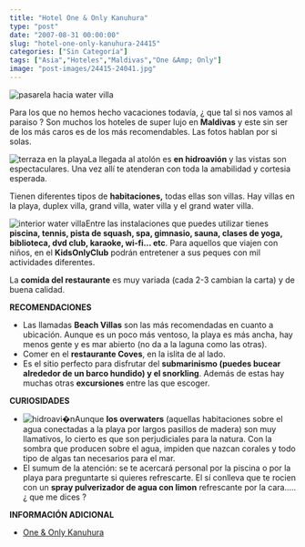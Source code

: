 ```yaml
---
title: "Hotel One & Only Kanuhura"
type: "post"
date: "2007-08-31 00:00:00"
slug: "hotel-one-only-kanuhura-24415"
categories: ["Sin Categoría"]
tags: ["Asia","Hoteles","Maldivas","One &Amp; Only"]
image: "post-images/24415-24041.jpg"
---
```


![pasarela hacia water villa](post-images/24415-24041.jpg "pasarela hacia water villa")

Para los que no hemos hecho vacaciones todavía, ¿ que tal si nos vamos al paraiso ? Son muchos los hoteles de super lujo en **Maldivas** y este sin ser de los más caros es de los más recomendables. Las fotos hablan por si solas.

![terraza en la playa](post-images/24415-24036.jpg "terraza en la playa")La llegada al atolón es **en hidroavión** y las vistas son espectaculares. Una vez allí te atenderan con toda la amabilidad y cortesia esperada.

Tienen diferentes tipos de **habitaciones,** todas ellas son villas. Hay villas en la playa, duplex villa, grand villa, water villa y el grand water villa.

![interior water villa](post-images/24415-24042.jpg "interior water villa")Entre las instalaciones que puedes utilizar tienes **piscina, tennis, pista de squash, spa, gimnasio, sauna, clases de yoga, biblioteca, dvd club, karaoke, wi-fi... etc**. Para aquellos que viajen con niños, en el **KidsOnlyClub** podrán entretener a sus peques con mil actividades diferentes.

La **comida del restaurante** es muy variada (cada 2-3 cambian la carta) y de buena calidad.

**RECOMENDACIONES**

- Las llamadas **Beach Villas** son las más recomendadas en cuanto a ubicación. Aunque es un poco más ventoso, la playa es más ancha, hay menos gente y es mar abierto (no da a la laguna como las otras).
- Comer en el **restaurante Coves**, en la islita de al lado.
- Es el sitio perfecto para disfrutar del **submarinismo (puedes bucear alrededor de un barco hundido) y el snorkling**. Además de estas hay muchas otras **excursiones** entre las que escoger.

**CURIOSIDADES**

- ![hidroavi�n](post-images/24415-24034.jpg "hidroavi�n")Aunque **los overwaters** (aquellas habitaciones sobre el agua conectadas a la playa por largos pasillos de madera) son muy llamativos, lo cierto es que son perjudiciales para la natura. Con la sombra que producen sobre el agua, impiden que nazcan corales y todo tipo de algas tan necesarios para el mar.
- El sumum de la atención: se te acercará personal por la piscina o por la playa para preguntarte si quieres refrescarte. El sí conlleva que te rocien con un **spray pulverizador de agua con limon** refrescante por la cara..... ¿ que me dices ?

**INFORMACIÓN ADICIONAL**

- [One &amp; Only Kanuhura](http://www.oneandonlyresorts.com/flash.html)